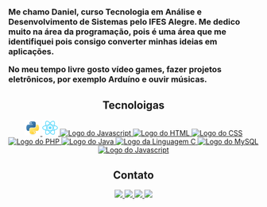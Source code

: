 <h3>Me chamo Daniel, curso Tecnologia em Análise e Desenvolvimento de Sistemas pelo IFES Alegre. Me dedico muito na área da programação, pois é uma área que me identifiquei pois consigo converter minhas ideias em aplicações.

No meu tempo livre gosto vídeo games, fazer projetos eletrônicos, por exemplo Arduíno e ouvir músicas.
<h3>
  

<h2 align="center">Tecnoloigas</h2>
<p align="center">
    <a href="">
        <img height="32" src="https://raw.githubusercontent.com/devicons/devicon/master/icons/python/python-original.svg" alt="Logo do Python"/>
    </a>
    <a href="">
        <img height="32" src="https://raw.githubusercontent.com/devicons/devicon/master/icons/react/react-original.svg" alt="Logo do React"/>
    </a>
    <a href="">
        <img height="32" src="https://cdn.jsdelivr.net/gh/devicons/devicon/icons/javascript/javascript-original.svg" alt="Logo do Javascript"/>
    </a>
    <a href="">
        <img height="32" src="https://cdn.jsdelivr.net/gh/devicons/devicon/icons/html5/html5-original-wordmark.svg" alt="Logo do HTML"/>
    </a>
    <a href="">
        <img height="32" src="https://cdn.jsdelivr.net/gh/devicons/devicon/icons/css3/css3-original-wordmark.svg" alt="Logo do CSS"/>
    </a>
    <a href="">
        <img height="32" src="https://cdn.jsdelivr.net/gh/devicons/devicon/icons/php/php-original.svg" alt="Logo do PHP"/>
    </a>
    <a href="">
        <img height="32" src="https://cdn.jsdelivr.net/gh/devicons/devicon/icons/java/java-original.svg" alt="Logo do Java">
    </a>
    <a href="">
        <img height="32" src="https://cdn.jsdelivr.net/gh/devicons/devicon/icons/c/c-original.svg" alt="Logo da Linguagem C"/>
    </a>
    <a href="">
        <img height="32" src="https://cdn.jsdelivr.net/gh/devicons/devicon/icons/mysql/mysql-original.svg" alt="Logo do MySQL">
    </a>
    <a href="">
       <img height="32" src="https://cdn.jsdelivr.net/gh/devicons/devicon/icons/git/git-original.svg" alt="Logo do Javascript"/>
    </a>
</p>
  
<h2 align="center">Contato</h2>
<p align="center">
  	<a href="https://www.youtube.com/channel/UCqHFBwyxUvsNXV9HcO-PASQ" target="_blank">
				<img src="https://img.shields.io/badge/YouTube-FF0000?style=for-the-badge&logo=youtube&logoColor=white" target="_blank">
		</a>
  	<a href="https://www.instagram.com/daniel.rovetta" target="_blank">
				<img src="https://img.shields.io/badge/-Instagram-%23E4405F?style=for-the-badge&logo=instagram&logoColor=white" target="_blank">
		</a>
  	<a href = "mailto:daniel.rovettapassos@gmail.com">
				<img src="https://img.shields.io/badge/-Gmail-%23333?style=for-the-badge&logo=gmail&logoColor=white" target="_blank">
		</a>
  	<a href="https://www.linkedin.com/in/daniel-rovetta-8b3aa314b" target="_blank">
				<img src="https://img.shields.io/badge/-LinkedIn-%230077B5?style=for-the-badge&logo=linkedin&logoColor=white" target="_blank">
		</a> 
</p>
